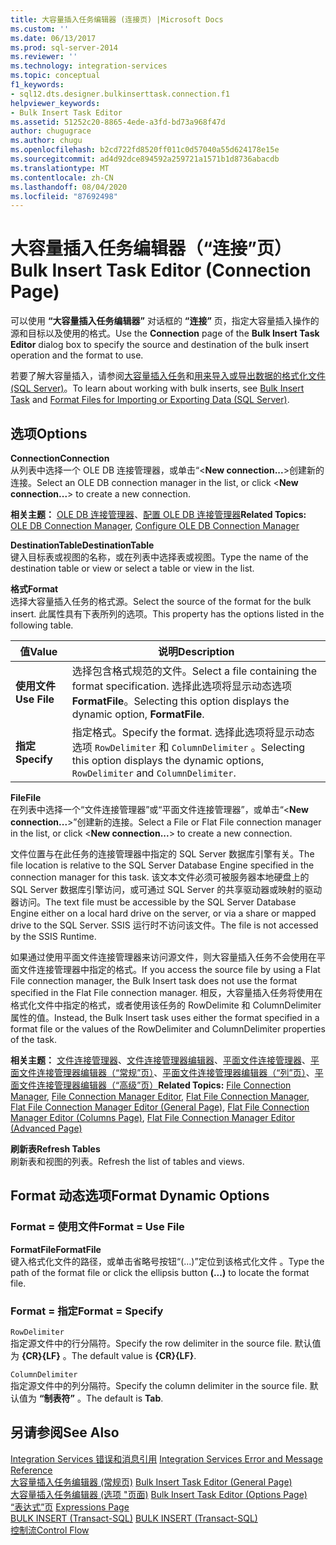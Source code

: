 ```yaml
---
title: 大容量插入任务编辑器 (连接页) |Microsoft Docs
ms.custom: ''
ms.date: 06/13/2017
ms.prod: sql-server-2014
ms.reviewer: ''
ms.technology: integration-services
ms.topic: conceptual
f1_keywords:
- sql12.dts.designer.bulkinserttask.connection.f1
helpviewer_keywords:
- Bulk Insert Task Editor
ms.assetid: 51252c20-8865-4ede-a3fd-bd73a968f47d
author: chugugrace
ms.author: chugu
ms.openlocfilehash: b2cd722fd8520ff011c0d57040a55d624178e15e
ms.sourcegitcommit: ad4d92dce894592a259721a1571b1d8736abacdb
ms.translationtype: MT
ms.contentlocale: zh-CN
ms.lasthandoff: 08/04/2020
ms.locfileid: "87692498"
---
```

# <a name="bulk-insert-task-editor-connection-page"></a><span data-ttu-id="76e18-102">大容量插入任务编辑器（“连接”页）</span><span class="sxs-lookup"><span data-stu-id="76e18-102">Bulk Insert Task Editor (Connection Page)</span></span>
  <span data-ttu-id="76e18-103">可以使用 **“大容量插入任务编辑器”** 对话框的 **“连接”** 页，指定大容量插入操作的源和目标以及使用的格式。</span><span class="sxs-lookup"><span data-stu-id="76e18-103">Use the **Connection** page of the **Bulk Insert Task Editor** dialog box to specify the source and destination of the bulk insert operation and the format to use.</span></span>  
  
 <span data-ttu-id="76e18-104">若要了解大容量插入，请参阅[大容量插入任务](control-flow/bulk-insert-task.md)和[用来导入或导出数据的格式化文件 (SQL Server)](../relational-databases/import-export/format-files-for-importing-or-exporting-data-sql-server.md)。</span><span class="sxs-lookup"><span data-stu-id="76e18-104">To learn about working with bulk inserts, see [Bulk Insert Task](control-flow/bulk-insert-task.md) and [Format Files for Importing or Exporting Data &#40;SQL Server&#41;](../relational-databases/import-export/format-files-for-importing-or-exporting-data-sql-server.md).</span></span>  
  
## <a name="options"></a><span data-ttu-id="76e18-105">选项</span><span class="sxs-lookup"><span data-stu-id="76e18-105">Options</span></span>  
 <span data-ttu-id="76e18-106">**Connection**</span><span class="sxs-lookup"><span data-stu-id="76e18-106">**Connection**</span></span>  
 <span data-ttu-id="76e18-107">从列表中选择一个 OLE DB 连接管理器，或单击“\<**New connection...**>创建新的连接。</span><span class="sxs-lookup"><span data-stu-id="76e18-107">Select an OLE DB connection manager in the list, or click \<**New connection...**> to create a new connection.</span></span>  
  
 <span data-ttu-id="76e18-108">**相关主题：** [OLE DB 连接管理器](connection-manager/ole-db-connection-manager.md)、[配置 OLE DB 连接管理器](../../2014/integration-services/configure-ole-db-connection-manager.md)</span><span class="sxs-lookup"><span data-stu-id="76e18-108">**Related Topics:** [OLE DB Connection Manager](connection-manager/ole-db-connection-manager.md), [Configure OLE DB Connection Manager](../../2014/integration-services/configure-ole-db-connection-manager.md)</span></span>  
  
 <span data-ttu-id="76e18-109">**DestinationTable**</span><span class="sxs-lookup"><span data-stu-id="76e18-109">**DestinationTable**</span></span>  
 <span data-ttu-id="76e18-110">键入目标表或视图的名称，或在列表中选择表或视图。</span><span class="sxs-lookup"><span data-stu-id="76e18-110">Type the name of the destination table or view or select a table or view in the list.</span></span>  
  
 <span data-ttu-id="76e18-111">**格式**</span><span class="sxs-lookup"><span data-stu-id="76e18-111">**Format**</span></span>  
 <span data-ttu-id="76e18-112">选择大容量插入任务的格式源。</span><span class="sxs-lookup"><span data-stu-id="76e18-112">Select the source of the format for the bulk insert.</span></span> <span data-ttu-id="76e18-113">此属性具有下表所列的选项。</span><span class="sxs-lookup"><span data-stu-id="76e18-113">This property has the options listed in the following table.</span></span>  
  
|<span data-ttu-id="76e18-114">值</span><span class="sxs-lookup"><span data-stu-id="76e18-114">Value</span></span>|<span data-ttu-id="76e18-115">说明</span><span class="sxs-lookup"><span data-stu-id="76e18-115">Description</span></span>|  
|-----------|-----------------|  
|<span data-ttu-id="76e18-116">**使用文件**</span><span class="sxs-lookup"><span data-stu-id="76e18-116">**Use File**</span></span>|<span data-ttu-id="76e18-117">选择包含格式规范的文件。</span><span class="sxs-lookup"><span data-stu-id="76e18-117">Select a file containing the format specification.</span></span> <span data-ttu-id="76e18-118">选择此选项将显示动态选项 **FormatFile**。</span><span class="sxs-lookup"><span data-stu-id="76e18-118">Selecting this option displays the dynamic option, **FormatFile**.</span></span>|  
|<span data-ttu-id="76e18-119">**指定**</span><span class="sxs-lookup"><span data-stu-id="76e18-119">**Specify**</span></span>|<span data-ttu-id="76e18-120">指定格式。</span><span class="sxs-lookup"><span data-stu-id="76e18-120">Specify the format.</span></span> <span data-ttu-id="76e18-121">选择此选项将显示动态选项 `RowDelimiter` 和 `ColumnDelimiter` 。</span><span class="sxs-lookup"><span data-stu-id="76e18-121">Selecting this option displays the dynamic options, `RowDelimiter` and `ColumnDelimiter`.</span></span>|  
  
 <span data-ttu-id="76e18-122">**File**</span><span class="sxs-lookup"><span data-stu-id="76e18-122">**File**</span></span>  
 <span data-ttu-id="76e18-123">在列表中选择一个“文件连接管理器”或“平面文件连接管理器”，或单击“\<**New connection...**>”创建新的连接。</span><span class="sxs-lookup"><span data-stu-id="76e18-123">Select a File or Flat File connection manager in the list, or click \<**New connection...**> to create a new connection.</span></span>  
  
 <span data-ttu-id="76e18-124">文件位置与在此任务的连接管理器中指定的 SQL Server 数据库引擎有关。</span><span class="sxs-lookup"><span data-stu-id="76e18-124">The file location is relative to the SQL Server Database Engine specified in the connection manager for this task.</span></span> <span data-ttu-id="76e18-125">该文本文件必须可被服务器本地硬盘上的 SQL Server 数据库引擎访问，或可通过 SQL Server 的共享驱动器或映射的驱动器访问。</span><span class="sxs-lookup"><span data-stu-id="76e18-125">The text file must be accessible by the SQL Server Database Engine either on a local hard drive on the server, or via a share or mapped drive to the SQL Server.</span></span> <span data-ttu-id="76e18-126">SSIS 运行时不访问该文件。</span><span class="sxs-lookup"><span data-stu-id="76e18-126">The file is not accessed by the SSIS Runtime.</span></span>  
  
 <span data-ttu-id="76e18-127">如果通过使用平面文件连接管理器来访问源文件，则大容量插入任务不会使用在平面文件连接管理器中指定的格式。</span><span class="sxs-lookup"><span data-stu-id="76e18-127">If you access the source file by using a Flat File connection manager, the Bulk Insert task does not use the format specified in the Flat File connection manager.</span></span> <span data-ttu-id="76e18-128">相反，大容量插入任务将使用在格式化文件中指定的格式，或者使用该任务的 RowDelimite 和 ColumnDelimiter 属性的值。</span><span class="sxs-lookup"><span data-stu-id="76e18-128">Instead, the Bulk Insert task uses either the format specified in a format file or the values of the RowDelimiter and ColumnDelimiter properties of the task.</span></span>  
  
 <span data-ttu-id="76e18-129">**相关主题：** [文件连接管理器](connection-manager/file-connection-manager.md)、[文件连接管理器编辑器](../../2014/integration-services/file-connection-manager-editor.md)、[平面文件连接管理器](connection-manager/flat-file-connection-manager.md)、[平面文件连接管理器编辑器（“常规”页）](general-page-of-integration-services-designers-options.md)、[平面文件连接管理器编辑器（“列”页）](../../2014/integration-services/flat-file-connection-manager-editor-columns-page.md)、[平面文件连接管理器编辑器（“高级”页）](../../2014/integration-services/flat-file-connection-manager-editor-advanced-page.md)</span><span class="sxs-lookup"><span data-stu-id="76e18-129">**Related Topics:** [File Connection Manager](connection-manager/file-connection-manager.md), [File Connection Manager Editor](../../2014/integration-services/file-connection-manager-editor.md), [Flat File Connection Manager](connection-manager/flat-file-connection-manager.md), [Flat File Connection Manager Editor &#40;General Page&#41;](general-page-of-integration-services-designers-options.md), [Flat File Connection Manager Editor &#40;Columns Page&#41;](../../2014/integration-services/flat-file-connection-manager-editor-columns-page.md), [Flat File Connection Manager Editor &#40;Advanced Page&#41;](../../2014/integration-services/flat-file-connection-manager-editor-advanced-page.md)</span></span>  
  
 <span data-ttu-id="76e18-130">**刷新表**</span><span class="sxs-lookup"><span data-stu-id="76e18-130">**Refresh Tables**</span></span>  
 <span data-ttu-id="76e18-131">刷新表和视图的列表。</span><span class="sxs-lookup"><span data-stu-id="76e18-131">Refresh the list of tables and views.</span></span>  
  
## <a name="format-dynamic-options"></a><span data-ttu-id="76e18-132">Format 动态选项</span><span class="sxs-lookup"><span data-stu-id="76e18-132">Format Dynamic Options</span></span>  
  
### <a name="format--use-file"></a><span data-ttu-id="76e18-133">Format = 使用文件</span><span class="sxs-lookup"><span data-stu-id="76e18-133">Format = Use File</span></span>  
 <span data-ttu-id="76e18-134">**FormatFile**</span><span class="sxs-lookup"><span data-stu-id="76e18-134">**FormatFile**</span></span>  
 <span data-ttu-id="76e18-135">键入格式化文件的路径，或单击省略号按钮“(…)”定位到该格式化文件  。</span><span class="sxs-lookup"><span data-stu-id="76e18-135">Type the path of the format file or click the ellipsis button **(...)** to locate the format file.</span></span>  
  
### <a name="format--specify"></a><span data-ttu-id="76e18-136">Format = 指定</span><span class="sxs-lookup"><span data-stu-id="76e18-136">Format = Specify</span></span>  
 `RowDelimiter`  
 <span data-ttu-id="76e18-137">指定源文件中的行分隔符。</span><span class="sxs-lookup"><span data-stu-id="76e18-137">Specify the row delimiter in the source file.</span></span> <span data-ttu-id="76e18-138">默认值为 **{CR}{LF}** 。</span><span class="sxs-lookup"><span data-stu-id="76e18-138">The default value is **{CR}{LF}**.</span></span>  
  
 `ColumnDelimiter`  
 <span data-ttu-id="76e18-139">指定源文件中的列分隔符。</span><span class="sxs-lookup"><span data-stu-id="76e18-139">Specify the column delimiter in the source file.</span></span> <span data-ttu-id="76e18-140">默认值为 **“制表符”** 。</span><span class="sxs-lookup"><span data-stu-id="76e18-140">The default is **Tab**.</span></span>  
  
## <a name="see-also"></a><span data-ttu-id="76e18-141">另请参阅</span><span class="sxs-lookup"><span data-stu-id="76e18-141">See Also</span></span>  
 <span data-ttu-id="76e18-142">[Integration Services 错误和消息引用](../../2014/integration-services/integration-services-error-and-message-reference.md) </span><span class="sxs-lookup"><span data-stu-id="76e18-142">[Integration Services Error and Message Reference](../../2014/integration-services/integration-services-error-and-message-reference.md) </span></span>  
 <span data-ttu-id="76e18-143">[大容量插入任务编辑器 &#40;常规页&#41;](../../2014/integration-services/bulk-insert-task-editor-general-page.md) </span><span class="sxs-lookup"><span data-stu-id="76e18-143">[Bulk Insert Task Editor &#40;General Page&#41;](../../2014/integration-services/bulk-insert-task-editor-general-page.md) </span></span>  
 <span data-ttu-id="76e18-144">[大容量插入任务编辑器 &#40;选项 "页面&#41;](../../2014/integration-services/bulk-insert-task-editor-options-page.md) </span><span class="sxs-lookup"><span data-stu-id="76e18-144">[Bulk Insert Task Editor &#40;Options Page&#41;](../../2014/integration-services/bulk-insert-task-editor-options-page.md) </span></span>  
 <span data-ttu-id="76e18-145">[“表达式”页](expressions/expressions-page.md) </span><span class="sxs-lookup"><span data-stu-id="76e18-145">[Expressions Page](expressions/expressions-page.md) </span></span>  
 <span data-ttu-id="76e18-146">[BULK INSERT (Transact-SQL)](/sql/t-sql/statements/bulk-insert-transact-sql) </span><span class="sxs-lookup"><span data-stu-id="76e18-146">[BULK INSERT &#40;Transact-SQL&#41;](/sql/t-sql/statements/bulk-insert-transact-sql) </span></span>  
 [<span data-ttu-id="76e18-147">控制流</span><span class="sxs-lookup"><span data-stu-id="76e18-147">Control Flow</span></span>](control-flow/control-flow.md)  
  
  
